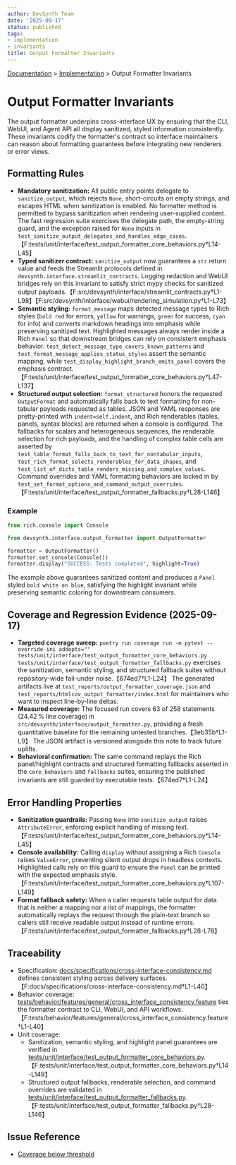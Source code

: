 ```yaml
---
author: DevSynth Team
date: '2025-09-17'
status: published
tags:
- implementation
- invariants
title: Output Formatter Invariants
---
```

<div class="breadcrumbs">
<a href="../index.md">Documentation</a> &gt; <a href="index.md">Implementation</a> &gt; Output Formatter Invariants
</div>

# Output Formatter Invariants

The output formatter underpins cross-interface UX by ensuring that the CLI, WebUI, and Agent API all display sanitized, styled information consistently. These invariants codify the formatter's contract so interface maintainers can reason about formatting guarantees before integrating new renderers or error views.

## Formatting Rules

- **Mandatory sanitization:** All public entry points delegate to `sanitize_output`, which rejects `None`, short-circuits on empty strings, and escapes HTML when sanitization is enabled. No formatter method is permitted to bypass sanitization when rendering user-supplied content. The fast regression suite exercises the delegate path, the empty-string guard, and the exception raised for `None` inputs in `test_sanitize_output_delegates_and_handles_edge_cases`.【F:tests/unit/interface/test_output_formatter_core_behaviors.py†L14-L45】
- **Typed sanitizer contract:** `sanitize_output` now guarantees a `str` return value and feeds the Streamlit protocols defined in `devsynth.interface.streamlit_contracts`. Logging redaction and WebUI bridges rely on this invariant to satisfy strict mypy checks for sanitized output payloads.【F:src/devsynth/interface/streamlit_contracts.py†L1-L98】【F:src/devsynth/interface/webui/rendering_simulation.py†L1-L73】
- **Semantic styling:** `format_message` maps detected message types to Rich styles (`bold red` for errors, `yellow` for warnings, `green` for success, `cyan` for info) and converts markdown headings into emphasis while preserving sanitized text. Highlighted messages always render inside a Rich `Panel` so that downstream bridges can rely on consistent emphasis behavior. `test_detect_message_type_covers_known_patterns` and `test_format_message_applies_status_styles` assert the semantic mapping, while `test_display_highlight_branch_emits_panel` covers the emphasis contract.【F:tests/unit/interface/test_output_formatter_core_behaviors.py†L47-L137】
- **Structured output selection:** `format_structured` honors the requested `OutputFormat` and automatically falls back to text formatting for non-tabular payloads requested as tables. JSON and YAML responses are pretty-printed with `indent=self.indent`, and Rich renderables (tables, panels, syntax blocks) are returned when a console is configured. The fallbacks for scalars and heterogeneous sequences, the renderable selection for rich payloads, and the handling of complex table cells are asserted by `test_table_format_falls_back_to_text_for_nontabular_inputs`, `test_rich_format_selects_renderables_for_data_shapes`, and `test_list_of_dicts_table_renders_missing_and_complex_values`. Command overrides and YAML formatting behaviors are locked in by `test_set_format_options_and_command_output_overrides`.【F:tests/unit/interface/test_output_formatter_fallbacks.py†L28-L146】

### Example

```python
from rich.console import Console

from devsynth.interface.output_formatter import OutputFormatter

formatter = OutputFormatter()
formatter.set_console(Console())
formatter.display("SUCCESS: Tests completed", highlight=True)
```

The example above guarantees sanitized content and produces a `Panel` styled `bold white on blue`, satisfying the highlight invariant while preserving semantic coloring for downstream consumers.

## Coverage and Regression Evidence (2025-09-17)

- **Targeted coverage sweep:** `poetry run coverage run -m pytest --override-ini addopts="" tests/unit/interface/test_output_formatter_core_behaviors.py tests/unit/interface/test_output_formatter_fallbacks.py` exercises the sanitization, semantic styling, and structured fallback suites without repository-wide fail-under noise.【674ed7†L1-L24】 The generated artifacts live at `test_reports/output_formatter_coverage.json` and `test_reports/htmlcov_output_formatter/index.html` for maintainers who want to inspect line-by-line deltas.
- **Measured coverage:** The focused run covers 63 of 258 statements (24.42 % line coverage) in `src/devsynth/interface/output_formatter.py`, providing a fresh quantitative baseline for the remaining untested branches.【3eb35b†L1-L9】 The JSON artifact is versioned alongside this note to track future uplifts.
- **Behavioral confirmation:** The same command replays the Rich panel/highlight contracts and structured formatting fallbacks asserted in the `core_behaviors` and `fallbacks` suites, ensuring the published invariants are still guarded by executable tests.【674ed7†L1-L24】

## Error Handling Properties

- **Sanitization guardrails:** Passing `None` into `sanitize_output` raises `AttributeError`, enforcing explicit handling of missing text.【F:tests/unit/interface/test_output_formatter_core_behaviors.py†L14-L45】
- **Console availability:** Calling `display` without assigning a Rich `Console` raises `ValueError`, preventing silent output drops in headless contexts. Highlighted calls rely on this guard to ensure the `Panel` can be printed with the expected emphasis style.【F:tests/unit/interface/test_output_formatter_core_behaviors.py†L107-L149】
- **Format fallback safety:** When a caller requests table output for data that is neither a mapping nor a list of mappings, the formatter automatically replays the request through the plain-text branch so callers still receive readable output instead of runtime errors.【F:tests/unit/interface/test_output_formatter_fallbacks.py†L28-L78】

## Traceability

- Specification: [docs/specifications/cross-interface-consistency.md](../../docs/specifications/cross-interface-consistency.md) defines consistent styling across delivery surfaces.【F:docs/specifications/cross-interface-consistency.md†L1-L40】
- Behavior coverage: [tests/behavior/features/general/cross_interface_consistency.feature](../../tests/behavior/features/general/cross_interface_consistency.feature) ties the formatter contract to CLI, WebUI, and API workflows.【F:tests/behavior/features/general/cross_interface_consistency.feature†L1-L40】
- Unit coverage:
  - Sanitization, semantic styling, and highlight panel guarantees are verified in [tests/unit/interface/test_output_formatter_core_behaviors.py](../../tests/unit/interface/test_output_formatter_core_behaviors.py).【F:tests/unit/interface/test_output_formatter_core_behaviors.py†L14-L149】
  - Structured output fallbacks, renderable selection, and command overrides are validated in [tests/unit/interface/test_output_formatter_fallbacks.py](../../tests/unit/interface/test_output_formatter_fallbacks.py).【F:tests/unit/interface/test_output_formatter_fallbacks.py†L28-L146】

## Issue Reference

- [Coverage below threshold](../../issues/coverage-below-threshold.md)
